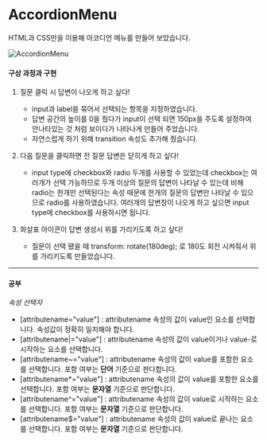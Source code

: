 # AccordionMenu

HTML과 CSS만을 이용해 아코디언 메뉴를 만들어 보았습니다.

![AccordionMenu](https://user-images.githubusercontent.com/61913417/106174050-f7e86e80-61d7-11eb-9b97-23c9edc5df9d.gif)

#### 구상 과정과 구현
1. 질문 클릭 시 답변이 나오게 하고 싶다!
	- input과 label을 묶어서 선택되는 항목을 지정하였습니다.
    - 답변 공간의 높이를 0을 줬다가 input이 선택 되면 150px을 주도록 설정하여 안나타있는 것 처럼 보이다가 나타나게 만들어 주었습니다.
    - 자연스럽게 하기 위해 transition 속성도 추가해 줬습니다.
      
2. 다음 질문을 클릭하면 전 질문 답변은 닫히게 하고 싶다!
	- input type에 checkbox와 radio 두개를 사용할 수 있었는데 checkbox는 여러개가 선택 가능하므로 두개 이상의 질문의 답변이 나타날 수 있는데 비해 radio는 한개만 선택된다는 속성 때문에 한개의 질문의 답변만 나타날 수 있으므로 radio를 사용하였습니다.
    여러개의 답변창이 나오게 하고 싶으면 input type에 checkbox를 사용하시면 됩니다.
      
3. 화살표 아이콘이 답변 생성시 위를 가리키도록 하고 싶다!
	- 질문이 선택 됐을 때 transform: rotate(180deg); 로 180도 회전 시켜줘서 위를 가리키도록 만들었습니다.
---  
#### 공부
_속성 선택자_
- [attributename="value"] : attributename 속성의 값이 value인 요소를 선택합니다. 속성값이 정확히 일치해야 합니다.  
- [attributename|="value"] : attributename 속성의 값이 value이거나 value-로 시작하는 요소를 선택합니다.  
- [attributename~="value"] : attributename 속성의 값이 value를 포함한 요소를 선택합니다. 포함 여부는 **단어** 기준으로 판다합니다.  
-	[attributename*="value"] : attributename 속성의 값이 value를 포함한 요소를 선택합니다. 포함 여부는 **문자열** 기준으로 판단합니다.  
- [attributename^="value"] : attributename 속성의 값이 value로 시작하는 요소를 선택합니다. 포함 여부는 **문자열** 기준으로 판단합니다.  
- [attributename$="value"] : attributename 속성의 값이 value로 끝나는 요소를 선택합니다. 포함 여부는 **문자열** 기준으로 판단합니다.  
